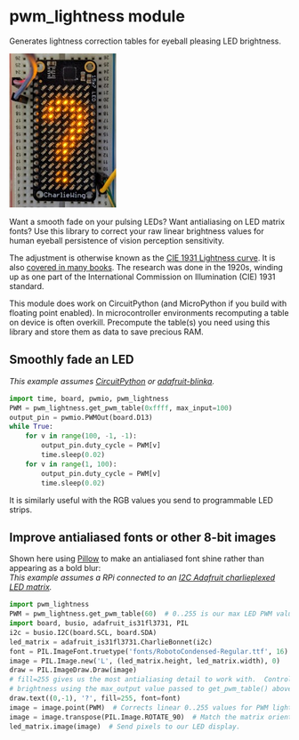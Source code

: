 # pwm\_lightness module

Generates lightness correction tables for eyeball pleasing LED brightness.

![Antialiased question mark in portrait mode on a CharlieWing](images/questionmark.jpg)

Want a smooth fade on your pulsing LEDs? Want antialiasing on LED matrix fonts?
Use this library to correct your raw linear brightness values for human eyeball
persistence of vision perception sensitivity.

The adjustment is otherwise known as the [CIE 1931 Lightness
curve](https://www.photonstophotos.net/GeneralTopics/Exposure/Psychometric_Lightness_and_Gamma.htm).
It is also [covered in many
books](https://www.google.com/search?q=903.3+116+formula&tbm=bks).  The
research was done in the 1920s, winding up as one part of the International
Commission on Illumination (CIE) 1931 standard.

This module does work on CircuitPython (and MicroPython if you build with
floating point enabled).  In microcontroller environments recomputing a table
on device is often overkill.  Precompute the table(s) you need using this
library and store them as data to save precious RAM.

## Smoothly fade an LED

_This example assumes [CircuitPython](https://circuitpython.org/) or
[adafruit-blinka](https://pypi.org/project/Adafruit-Blinka/)._

```python
import time, board, pwmio, pwm_lightness
PWM = pwm_lightness.get_pwm_table(0xffff, max_input=100)
output_pin = pwmio.PWMOut(board.D13)
while True:
    for v in range(100, -1, -1):
        output_pin.duty_cycle = PWM[v]
        time.sleep(0.02)
    for v in range(1, 100):
        output_pin.duty_cycle = PWM[v]
        time.sleep(0.02)
```

It is similarly useful with the RGB values you send to programmable LED strips.

## Improve antialiased fonts or other 8-bit images

Shown here using [Pillow](https://pypi.org/project/Pillow/) to make an
antialiased font shine rather than appearing as a bold blur:  
_This example assumes a RPi connected to an [I2C Adafruit charlieplexed
LED matrix](https://www.adafruit.com/?q=IS31FL3731)._

```python
import pwm_lightness
PWM = pwm_lightness.get_pwm_table(60)  # 0..255 is our max LED PWM value.
import board, busio, adafruit_is31fl3731, PIL
i2c = busio.I2C(board.SCL, board.SDA)
led_matrix = adafruit_is31fl3731.CharlieBonnet(i2c)
font = PIL.ImageFont.truetype('fonts/RobotoCondensed-Regular.ttf', 16)
image = PIL.Image.new('L', (led_matrix.height, led_matrix.width), 0)
draw = PIL.ImageDraw.Draw(image)
# fill=255 gives us the most antialiasing detail to work with.  Control
# brightness using the max_output value passed to get_pwm_table() above.
draw.text((0,-1), '?', fill=255, font=font)
image = image.point(PWM)  # Corrects linear 0..255 values for PWM lightness.
image = image.transpose(PIL.Image.ROTATE_90)  # Match the matrix orientation.
led_matrix.image(image)  # Send pixels to our LED display.
```


